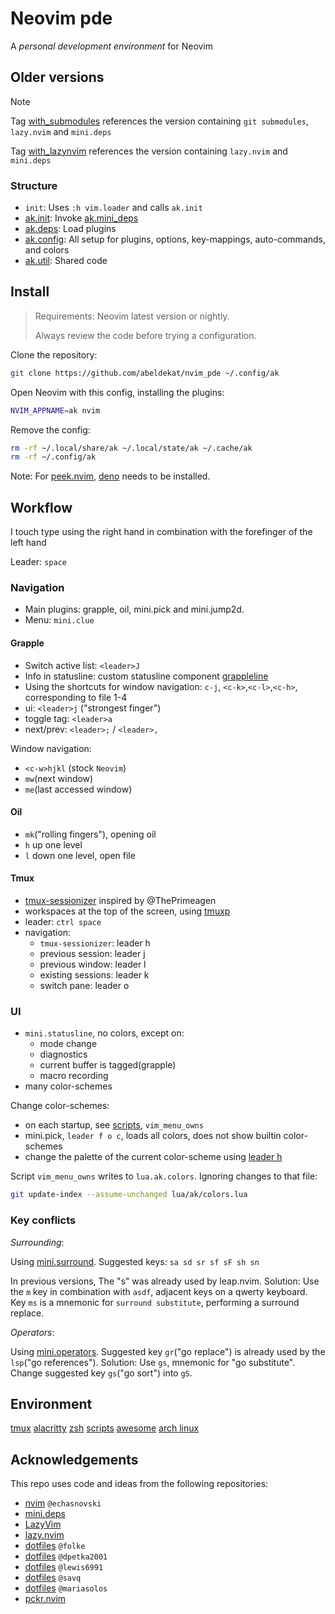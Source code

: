 # Neovim pde

A _personal development environment_ for Neovim

## Older versions

> [!NOTE]
> Tag [with_submodules] references the version containing `git submodules`,
> `lazy.nvim` and `mini.deps`
>
> Tag [with_lazynvim] references the version containing `lazy.nvim` and `mini.deps`

### Structure

- `init`: Uses `:h vim.loader` and calls `ak.init`
- [ak.init]: Invoke [ak.mini_deps]
- [ak.deps]: Load plugins
- [ak.config]: All setup for plugins, options, key-mappings, auto-commands, and colors
- [ak.util]: Shared code

## Install

> Requirements: Neovim latest version or nightly.
>
> Always review the code before trying a configuration.

Clone the repository:

```sh
git clone https://github.com/abeldekat/nvim_pde ~/.config/ak
```

Open Neovim with this config, installing the plugins:

```sh
NVIM_APPNAME=ak nvim
```

Remove the config:

```sh
rm -rf ~/.local/share/ak ~/.local/state/ak ~/.cache/ak
rm -rf ~/.config/ak
```

Note: For [peek.nvim], [deno] needs to be installed.

## Workflow

I touch type using the right hand
in combination with the forefinger of the left hand

Leader: `space`

### Navigation

- Main plugins: grapple, oil, mini.pick and mini.jump2d.
- Menu: `mini.clue`

#### Grapple

- Switch active list: `<leader>J`
- Info in statusline: custom statusline component [grappleline]
- Using the shortcuts for window navigation:
  `c-j`, `<c-k>`,`<c-l>`,`<c-h>`, corresponding to file 1-4
- ui: `<leader>j` ("strongest finger")
- toggle tag: `<leader>a`
- next/prev: `<leader>;` / `<leader>,`

Window navigation:

- `<c-w>hjkl` (stock `Neovim`)
- `mw`(next window)
- `me`(last accessed window)

#### Oil

- `mk`("rolling fingers"), opening oil
- `h` up one level
- `l` down one level, open file

#### Tmux

- [tmux-sessionizer] inspired by @ThePrimeagen
- workspaces at the top of the screen, using [tmuxp]
- leader: `ctrl space`
- navigation:
  - `tmux-sessionizer`: leader h
  - previous session: leader j
  - previous window: leader l
  - existing sessions: leader k
  - switch pane: leader o

### UI

- `mini.statusline`, no colors, except on:
  - mode change
  - diagnostics
  - current buffer is tagged(grapple)
  - macro recording
- many color-schemes

Change color-schemes:

- on each startup, see [scripts], `vim_menu_owns`
- mini.pick, `leader f o c`, loads all colors, does not show builtin color-schemes
- change the palette of the current color-scheme using [leader h]

Script `vim_menu_owns` writes to `lua.ak.colors`.
Ignoring changes to that file:

```sh
git update-index --assume-unchanged lua/ak/colors.lua
```

### Key conflicts

_Surrounding_:

Using [mini.surround]. Suggested keys: `sa sd sr sf sF sh sn`

In previous versions, The "s" was already used by leap.nvim.
Solution: Use the `m` key in combination with `asdf`,
adjacent keys on a qwerty keyboard.
Key `ms` is a mnemonic for `surround substitute`, performing a surround replace.

_Operators_:

Using [mini.operators]. Suggested key `gr`("go replace")
is already used by the `lsp`("go references").
Solution: Use `gs`, mnemonic for "go substitute".
Change suggested key `gs`("go sort") into `gS`.

## Environment

[tmux](https://github.com/abeldekat/tmux)
[alacritty](https://github.com/abeldekat/alacritty)
[zsh](https://github.com/abeldekat/zsh)
[scripts](https://github.com/abeldekat/scripts)
[awesome](https://github.com/abeldekat/awesome)
[arch linux](https://archlinux.org/)

## Acknowledgements

This repo uses code and ideas from the following repositories:

- [nvim](https://github.com/echasnovski/nvim) `@echasnovski`
- [mini.deps](https://github.com/echasnovski/mini.deps)
- [LazyVim](https://github.com/LazyVim/LazyVim)
- [lazy.nvim](https://github.com/folke/lazy.nvim)
- [dotfiles](https://github.com/folke/dot/tree/master/nvim) `@folke`
- [dotfiles](https://github.com/dpetka2001/dotfiles/tree/main/dot_config/nvim) `@dpetka2001`
- [dotfiles](https://github.com/lewis6991/dotfiles/tree/main/config/nvim) `@lewis6991`
- [dotfiles](https://github.com/savq/dotfiles/tree/master/nvim) `@savq`
- [dotfiles](https://github.com/MariaSolOs/dotfiles/tree/main/.config/nvim) `@mariasolos`
- [pckr.nvim](https://github.com/lewis6991/pckr.nvim)

[tmuxp]: https://github.com/tmux-python/tmuxp
[scripts]: https://github.com/abeldekat/scripts
[tmux-sessionizer]: https://github.com/abeldekat/scripts/blob/main/tmux-sessionizer
[ak.init]: lua/ak/init.lua
[ak.mini_deps]: lua/ak/mini_deps.lua
[ak.deps]: lua/ak/deps
[ak.config]: lua/ak/config
[ak.util]: lua/ak/util
[grappleline]: lua/ak/config/ui/grappleline.lua
[leader h]: lua/ak/util/color.lua
[mini.surround]: https://github.com/echasnovski/mini.surround
[mini.operators]: https://github.com/echasnovski/mini.operators
[peek.nvim]: https://github.com/toppair/peek.nvim
[deno]: https://deno.land
[with_submodules]: https://github.com/abeldekat/nvim_pde/tree/with_submodules
[with_lazynvim]: https://github.com/abeldekat/nvim_pde/tree/with_lazynvim

